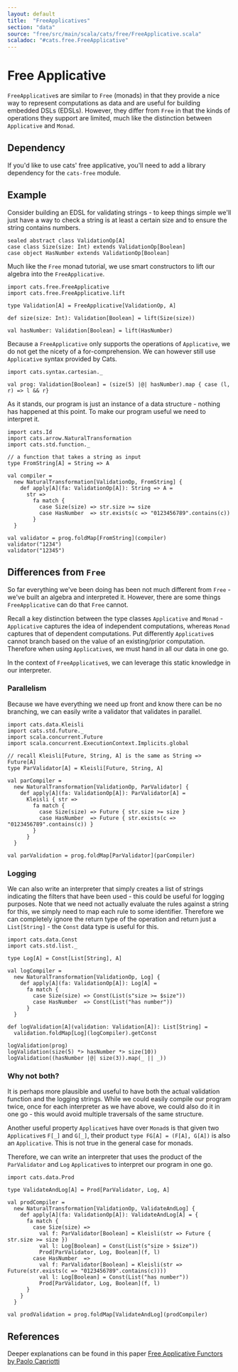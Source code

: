 ```yaml
---
layout: default
title:  "FreeApplicatives"
section: "data"
source: "free/src/main/scala/cats/free/FreeApplicative.scala"
scaladoc: "#cats.free.FreeApplicative"
---
```

# Free Applicative

`FreeApplicative`s are similar to `Free` (monads) in that they provide a nice way to represent
computations as data and are useful for building embedded DSLs (EDSLs). However, they differ
from `Free` in that the kinds of operations they support are limited, much like the distinction
between `Applicative` and `Monad`.

## Dependency

If you'd like to use cats' free applicative, you'll need to add a library dependency
for the `cats-free` module.

## Example
Consider building an EDSL for validating strings - to keep things simple we'll just have
a way to check a string is at least a certain size and to ensure the string contains numbers.

```tut:silent
sealed abstract class ValidationOp[A]
case class Size(size: Int) extends ValidationOp[Boolean]
case object HasNumber extends ValidationOp[Boolean]
```

Much like the `Free` monad tutorial, we use smart constructors to lift our algebra into the `FreeApplicative`.

```tut:silent
import cats.free.FreeApplicative
import cats.free.FreeApplicative.lift

type Validation[A] = FreeApplicative[ValidationOp, A]

def size(size: Int): Validation[Boolean] = lift(Size(size))

val hasNumber: Validation[Boolean] = lift(HasNumber)
```

Because a `FreeApplicative` only supports the operations of `Applicative`, we do not get the nicety
of a for-comprehension. We can however still use `Applicative` syntax provided by Cats.

```tut:silent
import cats.syntax.cartesian._

val prog: Validation[Boolean] = (size(5) |@| hasNumber).map { case (l, r) => l && r}
```

As it stands, our program is just an instance of a data structure - nothing has happened
at this point. To make our program useful we need to interpret it.

```tut:silent
import cats.Id
import cats.arrow.NaturalTransformation
import cats.std.function._

// a function that takes a string as input
type FromString[A] = String => A

val compiler =
  new NaturalTransformation[ValidationOp, FromString] {
    def apply[A](fa: ValidationOp[A]): String => A =
      str =>
        fa match {
          case Size(size) => str.size >= size
          case HasNumber  => str.exists(c => "0123456789".contains(c))
        }
  }
```

```tut:book
val validator = prog.foldMap[FromString](compiler)
validator("1234")
validator("12345")
```

## Differences from `Free`
So far everything we've been doing has been not much different from `Free` - we've built
an algebra and interpreted it. However, there are some things `FreeApplicative` can do that
`Free` cannot.

Recall a key distinction between the type classes `Applicative` and `Monad` - `Applicative`
captures the idea of independent computations, whereas `Monad` captures that of dependent
computations. Put differently `Applicative`s cannot branch based on the value of an existing/prior
computation. Therefore when using `Applicative`s, we must hand in all our data in one go.

In the context of `FreeApplicative`s, we can leverage this static knowledge in our interpreter.

### Parallelism
Because we have everything we need up front and know there can be no branching, we can easily
write a validator that validates in parallel.

```tut:silent
import cats.data.Kleisli
import cats.std.future._
import scala.concurrent.Future
import scala.concurrent.ExecutionContext.Implicits.global

// recall Kleisli[Future, String, A] is the same as String => Future[A]
type ParValidator[A] = Kleisli[Future, String, A]

val parCompiler =
  new NaturalTransformation[ValidationOp, ParValidator] {
    def apply[A](fa: ValidationOp[A]): ParValidator[A] =
      Kleisli { str =>
        fa match {
          case Size(size) => Future { str.size >= size }
          case HasNumber  => Future { str.exists(c => "0123456789".contains(c)) }
        }
      }
  }

val parValidation = prog.foldMap[ParValidator](parCompiler)
```

### Logging
We can also write an interpreter that simply creates a list of strings indicating the filters that
have been used - this could be useful for logging purposes. Note that we need not actually evaluate
the rules against a string for this, we simply need to map each rule to some identifier. Therefore
we can completely ignore the return type of the operation and return just a `List[String]` - the
`Const` data type is useful for this.

```tut:silent
import cats.data.Const
import cats.std.list._

type Log[A] = Const[List[String], A]

val logCompiler =
  new NaturalTransformation[ValidationOp, Log] {
    def apply[A](fa: ValidationOp[A]): Log[A] =
      fa match {
        case Size(size) => Const(List(s"size >= $size"))
        case HasNumber  => Const(List("has number"))
      }
  }

def logValidation[A](validation: Validation[A]): List[String] =
  validation.foldMap[Log](logCompiler).getConst
```

```tut:book
logValidation(prog)
logValidation(size(5) *> hasNumber *> size(10))
logValidation((hasNumber |@| size(3)).map(_ || _))
```

### Why not both?
It is perhaps more plausible and useful to have both the actual validation function and the logging
strings. While we could easily compile our program twice, once for each interpreter as we have above,
we could also do it in one go - this would avoid multiple traversals of the same structure.

Another useful property `Applicative`s have over `Monad`s is that given two `Applicative`s `F[_]` and
`G[_]`, their product `type FG[A] = (F[A], G[A])` is also an `Applicative`. This is not true in the general
case for monads.

Therefore, we can write an interpreter that uses the product of the `ParValidator` and `Log` `Applicative`s
to interpret our program in one go.

```tut:silent
import cats.data.Prod

type ValidateAndLog[A] = Prod[ParValidator, Log, A]

val prodCompiler =
  new NaturalTransformation[ValidationOp, ValidateAndLog] {
    def apply[A](fa: ValidationOp[A]): ValidateAndLog[A] = {
      fa match {
        case Size(size) =>
          val f: ParValidator[Boolean] = Kleisli(str => Future { str.size >= size })
          val l: Log[Boolean] = Const(List(s"size > $size"))
          Prod[ParValidator, Log, Boolean](f, l)
        case HasNumber  =>
          val f: ParValidator[Boolean] = Kleisli(str => Future(str.exists(c => "0123456789".contains(c))))
          val l: Log[Boolean] = Const(List("has number"))
          Prod[ParValidator, Log, Boolean](f, l)
      }
    }
  }

val prodValidation = prog.foldMap[ValidateAndLog](prodCompiler)
```

## References
Deeper explanations can be found in this paper [Free Applicative Functors by Paolo Capriotti](http://www.paolocapriotti.com/assets/applicative.pdf)
